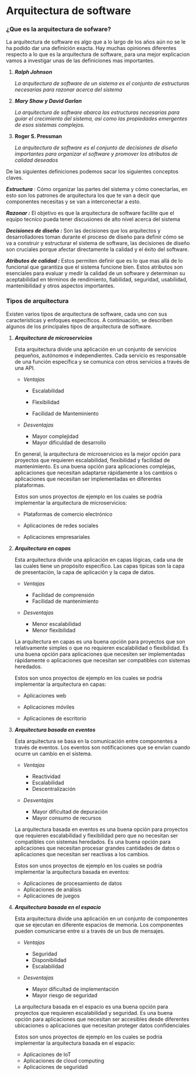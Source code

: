 # Arquitectura de software

### ¿Que es la arquitectura de sofware?

La arquitectura de software es algo que a lo largo de los años aún no se le ha podido dar una definición exacta. Hay muchas opiniones diferentes respecto a lo que es la arquitectura de software, para una mejor explicacion vamos a investigar unas de las definiciones mas importantes. 

1. ***Ralph Johnson*** 

   *La arquitectura de software de un sistema es el conjunto de estructuras necesarias para razonar acerca del sistema*

2. ***Mary Shaw y David Garlan***

   *La arquitectura de software abarca las estructuras necesarias para guiar el crecimiento del sistema, así como las propiedades emergentes de esos sistemas complejos.*

3. **Roger S. Pressman**

   *La arquitectura de software es el conjunto de decisiones de diseño importantes para organizar el software y promover los atributos de calidad deseados*

De las siguientes definiciones podemos sacar los siguientes conceptos claves.

***Estructura*** : Cómo organizar las partes del sistema y cómo conectarlas, en esto son los patrones de arquitectura los que te van a decir que componentes necesitas y se van a interconectar a esto.

***Razonar :*** El objetivo es que la arquitectura de software facilite que el equipo tecnico pueda tener discusiones de alto nivel acerca del sistema

***Decisiones de diseño :*** Son las decisiones que los arquitectos y desarrolladores toman durante el proceso de diseño para definir cómo se va a construir y estructurar el sistema de software, las decisiones de diseño son cruciales porque afectar directamente la calidad y el éxito del software.

***Atributos de calidad :*** Estos permiten definir que es lo que mas allá de lo funcional que garantiza que el sistema funcione bien. Estos atributos son esenciales para evaluar y medir la calidad de un software y determinan su aceptabilidad en términos de rendimiento, fiabilidad, seguridad, usabilidad, mantenibilidad y otros aspectos importantes.



### Tipos de arquitectura

Existen varios tipos de arquitectura de software, cada uno con sus características y enfoques específicos. A continuación, se describen algunos de los principales tipos de arquitectura de software.

1. ***Arquitectura de microservicios***

   Esta arquitectura divide una aplicación en un conjunto de servicios pequeños, autónomos e independientes. Cada servicio es responsable de una función específica y se comunica con otros servicios a través de una API.

   

   * *Ventajas*

     * Escalabilidad

     * Flexibilidad

     * Facilidad de Manteminiento
   * *Desventajas*
     * Mayor complejidad
     * Mayor dificuldad de desarrollo

   

   En general, la arquitectura de microservicios es la mejor opción para proyectos que requieren escalabilidad, flexibilidad y facilidad de mantenimiento. Es una buena opción para aplicaciones complejas, aplicaciones que necesitan adaptarse rápidamente a los cambios o aplicaciones que necesitan ser implementadas en diferentes plataformas.

   

   Estos son unos proyectos de ejemplo en los cuales se podría implementar la arquitectura de microservicios:

   * Plataformas de comercio electrónico

   * Aplicaciones de redes sociales

   * Aplicaciones empresariales

     

2. ***Arquitectura en capas***

   Esta arquitectura divide una aplicación en capas lógicas, cada una de las cuales tiene un propósito específico. Las capas típicas son la capa de presentación, la capa de aplicación y la capa de datos. 

   * *Ventajas*
     * Facilidad de comprensión 
     * Facilidad de mantenimiento

   * *Desventajas*
     * Menor escalabilidad
     * Menor flexibilidad 

   La arquitectura en capas es una buena opción para proyectos que son relativamente simples o que no requieren escalabilidad o flexibilidad. Es una buena opción para aplicaciones que necesiten ser implementadas rápidamente o aplicaciones que necesitan ser compatibles con sistemas heredados. 

   

   Estos son unos proyectos de ejemplo en los cuales se podría implementar la arquitectura en capas:

   * Aplicaciones web

   * Aplicaciones móviles

   * Aplicaciones de escritorio

     

3. ***Arquitectura basada en eventos***

   Esta arquitectura se basa en la comunicación entre componentes a través de eventos. Los eventos son notificaciones que se envían cuando ocurre un cambio en el sistema.

   * *Ventajas*
     * Reactividad
     * Escalabilidad
     * Descentralización

   * *Desventajas*
     * Mayor dificultad de depuración
     * Mayor consumo de recursos

   

   La arquitectura basada en eventos es una buena opción para proyectos que requieren escalabilidad y flexibilidad pero que no necesitan ser compatibles con sistemas heredados. Es una buena opción para aplicaciones que necesitan procesar grandes cantidades de datos o aplicaciones que necesitan ser reactivas a los cambios.

   

   Estos son unos proyectos de ejemplo en los cuales se podría implementar la arquitectura basada en eventos:

   * Aplicaciones de procesamiento de datos
   * Aplicaciones de análisis
   * Aplicaciones de juegos

   

4. ***Arquitectura basada en el espacio***

   Esta arquitectura divide una aplicación en un conjunto de componentes que se ejecutan en diferente espacios de memoria. Los componentes pueden comunicarse entre si a través de un bus de mensajes.

   * *Ventajas*
     * Seguridad
     * Disponibilidad
     * Escalabilidad

   * *Desventajas*
     * Mayor dificultad de implementación
     * Mayor riesgo de seguridad

   

   La arquitectura basada en el espacio es una buena opción para proyectos que requieren escalabilidad y seguridad. Es una buena opción para aplicaciones que necesitan ser accesibles desde diferentes ubicaciones o aplicaciones que necesitan proteger datos confidenciales

   

   Estos son unos proyectos de ejemplo en los cuales se podría implementar la arquitectura basada en el espacio:

   * Aplicaciones de IoT
   * Aplicaciones de cloud computing
   * Aplicaciones de seguridad